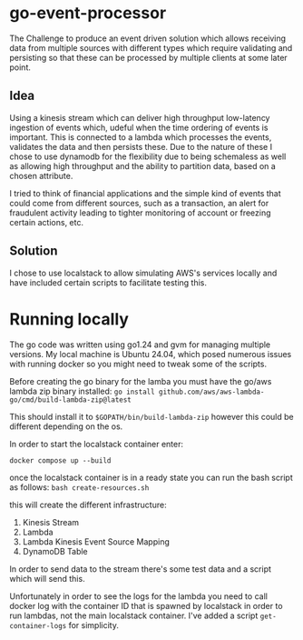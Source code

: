 # go-event-processor

The Challenge to produce an event driven solution which allows receiving data from multiple sources with different types which require validating and persisting so that these can be processed by multiple clients at some later point.

## Idea

Using a kinesis stream which can deliver high throughput low-latency ingestion of events which, udeful when the time ordering of events is important. This is connected to a lambda which processes the events, validates the data and then persists these. Due to the nature of these I chose to use dynamodb for the flexibility due to being schemaless as well as allowing high throughput and the ability to partition data, based on a chosen attribute.

I tried to think of financial applications and the simple kind of events that could come from different sources, such as a transaction, an alert for fraudulent activity leading to tighter monitoring of account or freezing certain actions, etc.

## Solution

I chose to use localstack to allow simulating AWS's services locally and have included certain scripts to facilitate testing this.

# Running locally

The go code was written using go1.24 and gvm for managing multiple versions. My local machine is Ubuntu 24.04, which posed numerous issues with running docker so you might need to tweak some of the scripts. 

Before creating the go binary for the lamba you must have the go/aws lambda zip binary installed:
```go install github.com/aws/aws-lambda-go/cmd/build-lambda-zip@latest```

This should install it to `$GOPATH/bin/build-lambda-zip` however this could be different depending on the os.

In order to start the localstack container enter:

```docker compose up --build```

once the localstack container is in a ready state you can run the bash script as follows:
```bash create-resources.sh```

this will create the different infrastructure:
1. Kinesis Stream
2. Lambda
3. Lambda Kinesis Event Source Mapping
4. DynamoDB Table

In order to send data to the stream there's some test data and a script which will send this.

Unfortunately in order to see the logs for the lambda you need to call docker log with the container ID that is spawned by localstack in order to run lambdas, not the main localstack container. I've added a script `get-container-logs` for simplicity.



